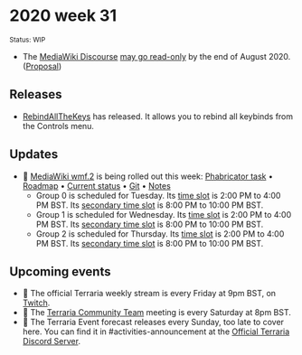 # 2020 week 31
<sup>Status: WIP</sup>
 - The [MediaWiki Discourse](https://discourse-mediawiki.wmflabs.org/) [may go read-only](https://phabricator.wikimedia.org/T247010) by the end of August 2020. ([Proposal](https://lists.wikimedia.org/pipermail/wikitech-l/2020-July/093642.html))

## Releases
 - [RebindAllTheKeys](https://www.curseforge.com/minecraft/mc-mods/rebindallthekeys) has released. It allows you to rebind all keybinds from the Controls menu.

## Updates
 - 🔄 [MediaWiki wmf.2](https://www.mediawiki.org/wiki/MediaWiki_1.36/wmf.2) is being rolled out this week: [Phabricator task](https://phabricator.wikimedia.org/T257970) • [Roadmap](https://www.mediawiki.org/wiki/MediaWiki_1.36/Roadmap#2) • [Current status](https://versions.toolforge.org/) • [Git](https://https://phabricator.wikimedia.org/source/mediawiki/history/wmf%252F1.36.0-wmf.2) • [Notes](https://phabricator.wikimedia.org/project/profile/4885/)
    - Group 0 is scheduled for Tuesday. Its [time slot](https://wikitech.wikimedia.org/wiki/Deployments#deploycal-item-20200728T1300  ) is 2:00 PM to 4:00 PM BST. Its [secondary time slot](https://wikitech.wikimedia.org/wiki/Deployments#deploycal-item-20200728T1900) is 8:00 PM to 10:00 PM BST.
    - Group 1 is scheduled for Wednesday. Its [time slot](https://wikitech.wikimedia.org/wiki/Deployments#deploycal-item-20200729T1300) is 2:00 PM to 4:00 PM BST. Its [secondary time slot](https://wikitech.wikimedia.org/wiki/Deployments#deploycal-item-20200729T1900) is 8:00 PM to 10:00 PM BST. 
    - Group 2 is scheduled for Thursday. Its [time slot](https://wikitech.wikimedia.org/wiki/Deployments#deploycal-item-20200730T1300 ) is 2:00 PM to 4:00 PM BST. Its [secondary time slot](https://wikitech.wikimedia.org/wiki/Deployments#deploycal-item-20200730T1900) is 8:00 PM to 10:00 PM BST. 
<!--
 - [I need a proper template for snapshots]
 - [Anything else?]-->
<!-- 
## Past events
 - [Move upcoming events that have ended here]
-->
 ## Upcoming events
 - 🔄 The official Terraria weekly stream is every Friday at 9pm BST, on [Twitch](https://www.twitch.tv/terrariaofficial).
 - 🔄 The [Terraria Community Team](https://discord.gg/chpcEC2) meeting is every Saturday at 8pm BST.
 - 🔄 The Terraria Event forecast releases every Sunday, too late to cover here. You can find it in #activities-announcement at the [Official Terraria Discord Server](http://discord.gg/terraria).
